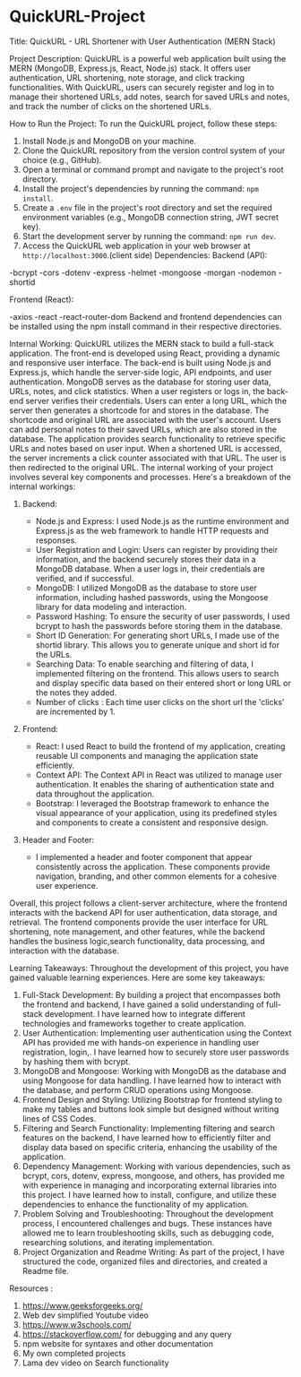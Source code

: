 # QuickURL-Project
Title: QuickURL - URL Shortener with User Authentication (MERN Stack)

Project Description:
QuickURL is a powerful web application built using the MERN (MongoDB, Express.js, React, Node.js) stack. It offers user authentication, URL shortening, note storage, and click tracking functionalities. With QuickURL, users can securely register and log in to manage their shortened URLs, add notes, search for saved URLs and notes, and track the number of clicks on the shortened URLs.

How to Run the Project:
To run the QuickURL project, follow these steps:

1. Install Node.js and MongoDB on your machine.
2. Clone the QuickURL repository from the version control system of your choice (e.g., GitHub).
3. Open a terminal or command prompt and navigate to the project's root directory.
4. Install the project's dependencies by running the command: `npm install`.
5. Create a `.env` file in the project's root directory and set the required environment variables (e.g., MongoDB connection string, JWT secret key).
6. Start the development server by running the command: `npm run dev`.
7. Access the QuickURL web application in your web browser at `http://localhost:3000`.(client side)
Dependencies:
Backend (API):

-bcrypt
-cors
-dotenv
-express
-helmet
-mongoose
-morgan
-nodemon
-shortid


Frontend (React):

-axios
-react
-react-router-dom
Backend and frontend dependencies can be installed using the npm install command in their respective directories.

Internal Working:
QuickURL utilizes the MERN stack to build a full-stack application. The front-end is developed using React, providing a dynamic and responsive user interface. The back-end is built using Node.js and Express.js, which handle the server-side logic, API endpoints, and user authentication. MongoDB serves as the database for storing user data, URLs, notes, and click statistics.
When a user registers or logs in, the back-end server verifies their credentials. Users can enter a long URL, which the server then generates a shortcode for and stores in the database. The shortcode and original URL are associated with the user's account.
Users can add personal notes to their saved URLs, which are also stored in the database. The application provides search functionality to retrieve specific URLs and notes based on user input.
When a shortened URL is accessed, the server increments a click counter associated with that URL. The user is then redirected to the original URL.
The internal working of your project involves several key components and processes. Here's a breakdown of the internal workings:

1. Backend:
   - Node.js and Express: I used Node.js as the runtime environment and Express.js as the web framework to handle HTTP requests and responses.
   - User Registration and Login: Users can register by providing their information, and the backend securely stores their data in a MongoDB database. When a user logs in, their credentials are verified, and if successful.
   - MongoDB: I utilized MongoDB as the database to store user information, including hashed passwords, using the Mongoose library for data modeling and interaction.
   - Password Hashing: To ensure the security of user passwords, I used bcrypt to hash the passwords before storing them in the database.
   - Short ID Generation: For generating short URLs, I made use of the shortid library. This allows you to generate unique and short id for the URLs.
   - Searching Data: To enable searching and filtering of data, I implemented filtering on the frontend. This allows users to search and display specific data based on their entered short or long URL or the notes they added.
   - Number of clicks : Each time user clicks on the short url the 'clicks' are incremented by 1.
   
2. Frontend:
   - React: I used React to build the frontend of my application, creating reusable UI components and managing the application state efficiently.
   - Context API: The Context API in React was utilized to manage user authentication. It enables the sharing of authentication state and data throughout the application.
   - Bootstrap: I leveraged the Bootstrap framework to enhance the visual appearance of your application, using its predefined styles and components to create a consistent and responsive design.
   
3. Header and Footer:
     - I implemented a header and footer component that appear consistently across the application. These components provide navigation, branding, and other common elements for a cohesive user experience.

Overall, this project follows a client-server architecture, where the frontend interacts with the backend API for user authentication, data storage, and retrieval. The frontend components provide the user interface for URL shortening, note management, and other features, while the backend handles the business logic,search functionality, data processing, and interaction with the database.

Learning Takeaways:
Throughout the development of this project, you have gained valuable learning experiences. Here are some key takeaways:

1. Full-Stack Development: By building a project that encompasses both the frontend and backend, I have gained a solid understanding of full-stack development. I have learned how to integrate different technologies and frameworks together to create  application.
2. User Authentication: Implementing user authentication using the Context API has provided me with hands-on experience in handling user registration, login,. I have learned how to securely store user passwords by hashing them with bcrypt.
3. MongoDB and Mongoose: Working with MongoDB as the database and using Mongoose for data handling. I have learned how to interact with the database, and perform CRUD operations using Mongoose.
4. Frontend Design and Styling: Utilizing Bootstrap for frontend styling to make my tables and buttons look simple but designed without writing lines of CSS Codes.
5. Filtering and Search Functionality: Implementing filtering and search features on the backend, I have learned how to efficiently filter and display data based on specific criteria, enhancing the usability of the application.
6. Dependency Management: Working with various dependencies, such as bcrypt, cors, dotenv, express, mongoose, and others, has provided me with experience in managing and incorporating external libraries into this project. I have learned how to install, configure, and utilize these dependencies to enhance the functionality of my application.
7. Problem Solving and Troubleshooting: Throughout the development process, I encountered challenges and bugs. These instances have allowed me to learn troubleshooting skills, such as debugging code, researching solutions, and iterating  implementation.
8. Project Organization and Readme Writing: As part of the project, I have  structured the code, organized files and directories, and created a Readme file. 

Resources :
1. https://www.geeksforgeeks.org/
2. Web dev simplified Youtube video
3. https://www.w3schools.com/
4. https://stackoverflow.com/ for debugging and any query
5. npm website for syntaxes and other documentation
6. My own completed projects
7. Lama dev video on Search functionality


